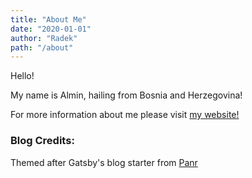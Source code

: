 ```yaml
---
title: "About Me"
date: "2020-01-01"
author: "Radek"
path: "/about"
---
```


Hello! 

My name is Almin, hailing from Bosnia and Herzegovina! 

For more information about me please visit [my website!](https://almin.dev)


### Blog Credits:

Themed after Gatsby's blog starter from [Panr](https://github.com/panr/gatsby-starter-hello-friend)